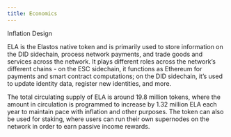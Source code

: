 ```yaml
---
title: Economics
---
```


Inflation Design

ELA is the Elastos native token and is primarily used to store information on the DID sidechain, process network payments, and trade goods and services across the network. It plays different roles across the network’s different chains - on the ESC sidechain, it functions as Ethereum for payments and smart contract computations; on the DID sidechain, it’s used to update identity data, register new identities, and more.

The total circulating supply of ELA is around 19.8 million tokens, where the amount in circulation is programmed to increase by 1.32 million ELA each year to maintain pace with inflation and other purposes. The token can also be used for staking, where users can run their own supernodes on the network in order to earn passive income rewards.
